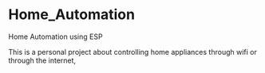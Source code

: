# Home_Automation
Home Automation using ESP

This is a personal project about controlling home appliances through wifi or through the internet,
